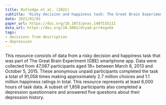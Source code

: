 ```yaml
---
title: Rutledge et al. (2021)
subtitle: 'Risky decision and happiness task: The Great Brain Experiment smartphone app'
date: 2021/01/01
paper_url: https://doi.org/10.1073/pnas.1407535111
data_url: https://doi.org/10.5061/dryad.prr4xgxkk
tags:
- decisions from description
- depression
---
```


This resource consists of data from a risky decision and happiness task that was part of The Great Brain Experiment (GBE) smartphone app. Data were collected from 47,067 participants aged 18+ between March 8, 2013 and October 5, 2015. These anonymous unpaid participants completed the task a total of 91,058 times making approximately 2.7 million choices and 1.1 million happiness ratings in total. This resource represents at least 6,000 hours of task data. A subset of 1,858 participants also completed a depression questionnaire and answered five questions about their depression history.
